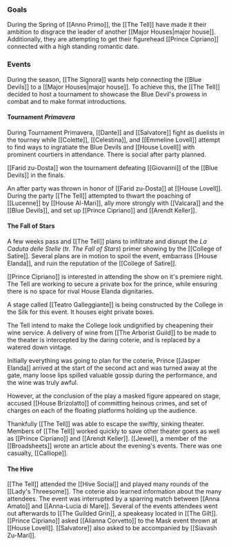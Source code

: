 
### Goals

During the Spring of [[Anno Primo]], the [[The Tell]] have made it their ambition to disgrace the leader of another [[Major Houses|major house]]. Additionally, they are attempting to get their figurehead [[Prince Cipriano]] connected with a high standing romantic date.

### Events

During the season, [[The Signora]] wants help connecting the [[Blue Devils]] to a [[Major Houses|major house]]. To achieve this, the [[The Tell]] decided to host a tournament to showcase the Blue Devil's prowess in combat and to make format introductions.

#### Tournament _Primavera_

During Tournament Primavera, [[Dante]] and [[Salvatore]] fight as duelists in the tourney while [[Colette]], [[Celestina]], and [[Emmeline Lovell]] attempt to find ways to ingratiate the Blue Devils and [[House Lovell]] with prominent courtiers in attendance. There is social after party planned.

[[Farid zu-Dosta]] won the tournament defeating [[Giovanni]] of the [[Blue Devils]] in the finals.

An after party was thrown in honor of [[Farid zu-Dosta]] at [[House Lovell]]. During the party [[The Tell]] attempted to thwart the poaching of [[Lucenne]] by [[House Al-Mari]], ally more strongly with [[Valcara]] and the [[Blue Devils]], and set up [[Prince Cipriano]] and [[Arendt Keller]].


#### The Fall of Stars

A few weeks pass and [[The Tell]] plans to infiltrate and disrupt the _La Caduta delle Stelle_ (tr. _The Fall of Stars_) primer showing by the [[College of Satire]]. Several plans are in motion to spoil the event, embarrass [[House Elanda]], and ruin the reputation of the [[College of Satire]]. 

[[Prince Cipriano]] is interested in attending the show on it's premiere night. The Tell are working to secure a private box for the prince, while ensuring there is no space for rival House Elanda dignitaries. 

A stage called [[Teatro Galleggiante]] is being constructed by the College in the Silk for this event. It houses eight private boxes. 

The Tell intend to make the College look undignified by cheapening their wine service.  A delivery of wine from [[The Arborist Guild]] to be made to the theater is intercepted by the daring coterie, and is replaced by a watered down vintage.

Initially everything was going to plan for the coterie, Prince [[Jasper Elanda]] arrived at the start of the second act and was turned away at the gate, many loose lips spilled valuable gossip during the performance, and the wine was truly awful. 

However, at the conclusion of the play a masked figure appeared on stage, accused [[House Brizolatto]] of committing heinous crimes, and set of charges on each of the floating platforms holding up the audience. 

Thankfully [[The Tell]] was able to escape the swiftly, sinking theater. Members of [[The Tell]] worked quickly to save other theater goers as well as [[Prince Cipriano]] and [[Arendt Keller]]. [[Jewel]], a member of the [[Broadsheets]] wrote an article about the evening's events. There was one casualty, [[Calliope]].

#### The Hive

[[The Tell]] attended the [[Hive Social]] and played many rounds of the [[Lady's Threesome]]. The coterie also learned information about the many attendees. The event was interrupted by a sparring match between [[Anna Amato]] and [[Anna-Lucia di Mare]]. Several of the events attendees went out afterwards to [[The Guilded Grin]], a speakeasy located in [[The Gilt]]. [[Prince Cipriano]] asked [[Alianna Corvetto]] to the Mask event thrown at [[House Lovell]]. [[Salvatore]] also asked to be accompanied by [[Siavash Zu-Mari]].